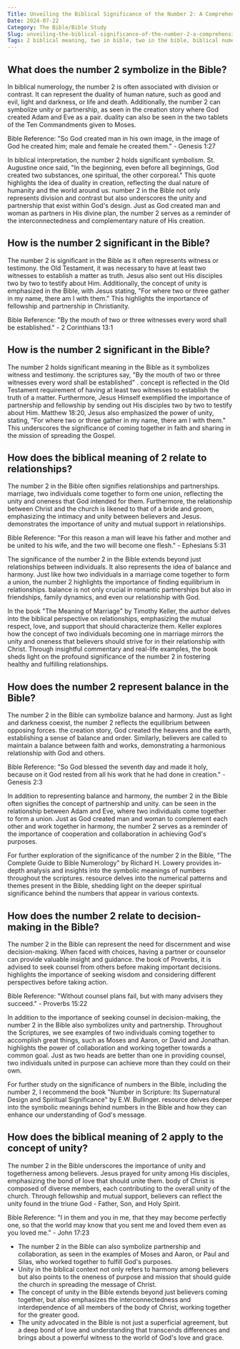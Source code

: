 ```yaml
---
Title: Unveiling the Biblical Significance of the Number 2: A Comprehensive Guide for Christian Readers
Date: 2024-07-22
Category: The Bible/Bible Study
Slug: unveiling-the-biblical-significance-of-the-number-2-a-comprehensive-guide-for-christian-readers
Tags: 2 biblical meaning, two in bible, two in the bible, biblical numerology 2, biblical significance of 2, biblical meaning of the number 2, biblical number 2, biblical meaning of two, meaning of the number 2 in the bible, what does 2 mean biblically, what does the number 2 symbolize in the bible, significance of 2 in the bible, the bible, bible study
---
```

## What does the number 2 symbolize in the Bible?

In biblical numerology, the number 2 is often associated with division or contrast. It can represent the duality of human nature, such as good and evil, light and darkness, or life and death. Additionally, the number 2 can symbolize unity or partnership, as seen in the creation story where God created Adam and Eve as a pair.  duality can also be seen in the two tablets of the Ten Commandments given to Moses.

Bible Reference: "So God created man in his own image, in the image of God he created him; male and female he created them." - Genesis 1:27

In biblical interpretation, the number 2 holds significant symbolism.  St. Augustine once said, "In the beginning, even before all beginnings, God created two substances, one spiritual, the other corporeal." This quote highlights the idea of duality in creation, reflecting the dual nature of humanity and the world around us.  number 2 in the Bible not only represents division and contrast but also underscores the unity and partnership that exist within God's design. Just as God created man and woman as partners in His divine plan, the number 2 serves as a reminder of the interconnectedness and complementary nature of His creation.


## How is the number 2 significant in the Bible?

The number 2 is significant in the Bible as it often represents witness or testimony.  the Old Testament, it was necessary to have at least two witnesses to establish a matter as truth. Jesus also sent out His disciples two by two to testify about Him. Additionally, the concept of unity is emphasized in the Bible, with Jesus stating, "For where two or three gather in my name, there am I with them." This highlights the importance of fellowship and partnership in Christianity.

Bible Reference: "By the mouth of two or three witnesses every word shall be established." - 2 Corinthians 13:1

## How is the number 2 significant in the Bible?

The number 2 holds significant meaning in the Bible as it symbolizes witness and testimony.  the scriptures say, "By the mouth of two or three witnesses every word shall be established" .  concept is reflected in the Old Testament requirement of having at least two witnesses to establish the truth of a matter. Furthermore, Jesus Himself exemplified the importance of partnership and fellowship by sending out His disciples two by two to testify about Him.  Matthew 18:20, Jesus also emphasized the power of unity, stating, "For where two or three gather in my name, there am I with them." This underscores the significance of coming together in faith and sharing in the mission of spreading the Gospel.


## How does the biblical meaning of 2 relate to relationships?

The number 2 in the Bible often signifies relationships and partnerships.  marriage, two individuals come together to form one union, reflecting the unity and oneness that God intended for them. Furthermore, the relationship between Christ and the church is likened to that of a bride and groom, emphasizing the intimacy and unity between believers and Jesus.  demonstrates the importance of unity and mutual support in relationships.

Bible Reference: "For this reason a man will leave his father and mother and be united to his wife, and the two will become one flesh." - Ephesians 5:31

The significance of the number 2 in the Bible extends beyond just relationships between individuals. It also represents the idea of balance and harmony. Just like how two individuals in a marriage come together to form a union, the number 2 highlights the importance of finding equilibrium in relationships.  balance is not only crucial in romantic partnerships but also in friendships, family dynamics, and even our relationship with God.

In the book "The Meaning of Marriage" by Timothy Keller, the author delves into the biblical perspective on relationships, emphasizing the mutual respect, love, and support that should characterize them. Keller explores how the concept of two individuals becoming one in marriage mirrors the unity and oneness that believers should strive for in their relationship with Christ. Through insightful commentary and real-life examples, the book sheds light on the profound significance of the number 2 in fostering healthy and fulfilling relationships.


## How does the number 2 represent balance in the Bible?

The number 2 in the Bible can symbolize balance and harmony. Just as light and darkness coexist, the number 2 reflects the equilibrium between opposing forces.  the creation story, God created the heavens and the earth, establishing a sense of balance and order. Similarly, believers are called to maintain a balance between faith and works, demonstrating a harmonious relationship with God and others.

Bible Reference: "So God blessed the seventh day and made it holy, because on it God rested from all his work that he had done in creation." - Genesis 2:3

In addition to representing balance and harmony, the number 2 in the Bible often signifies the concept of partnership and unity.  can be seen in the relationship between Adam and Eve, where two individuals come together to form a union. Just as God created man and woman to complement each other and work together in harmony, the number 2 serves as a reminder of the importance of cooperation and collaboration in achieving God's purposes.

For further exploration of the significance of the number 2 in the Bible, "The Complete Guide to Bible Numerology" by Richard H. Lowery provides in-depth analysis and insights into the symbolic meanings of numbers throughout the scriptures.  resource delves into the numerical patterns and themes present in the Bible, shedding light on the deeper spiritual significance behind the numbers that appear in various contexts.


## How does the number 2 relate to decision-making in the Bible?

The number 2 in the Bible can represent the need for discernment and wise decision-making. When faced with choices, having a partner or counselor can provide valuable insight and guidance.  the book of Proverbs, it is advised to seek counsel from others before making important decisions.  highlights the importance of seeking wisdom and considering different perspectives before taking action.

Bible Reference: "Without counsel plans fail, but with many advisers they succeed." - Proverbs 15:22

In addition to the importance of seeking counsel in decision-making, the number 2 in the Bible also symbolizes unity and partnership. Throughout the Scriptures, we see examples of two individuals coming together to accomplish great things, such as Moses and Aaron, or David and Jonathan.  highlights the power of collaboration and working together towards a common goal. Just as two heads are better than one in providing counsel, two individuals united in purpose can achieve more than they could on their own.

For further study on the significance of numbers in the Bible, including the number 2, I recommend the book "Number in Scripture: Its Supernatural Design and Spiritual Significance" by E.W. Bullinger.  resource delves deeper into the symbolic meanings behind numbers in the Bible and how they can enhance our understanding of God's message.


## How does the biblical meaning of 2 apply to the concept of unity?

The number 2 in the Bible underscores the importance of unity and togetherness among believers. Jesus prayed for unity among His disciples, emphasizing the bond of love that should unite them.  body of Christ is composed of diverse members, each contributing to the overall unity of the church. Through fellowship and mutual support, believers can reflect the unity found in the triune God - Father, Son, and Holy Spirit.

Bible Reference: "I in them and you in me, that they may become perfectly one, so that the world may know that you sent me and loved them even as you loved me." - John 17:23

- The number 2 in the Bible can also symbolize partnership and collaboration, as seen in the examples of Moses and Aaron, or Paul and Silas, who worked together to fulfill God's purposes.
- Unity in the biblical context not only refers to harmony among believers but also points to the oneness of purpose and mission that should guide the church in spreading the message of Christ.
- The concept of unity in the Bible extends beyond just believers coming together, but also emphasizes the interconnectedness and interdependence of all members of the body of Christ, working together for the greater good.
- The unity advocated in the Bible is not just a superficial agreement, but a deep bond of love and understanding that transcends differences and brings about a powerful witness to the world of God's love and grace.